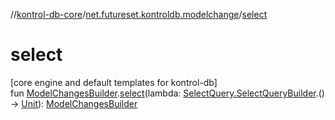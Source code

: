 //[kontrol-db-core](../../index.md)/[net.futureset.kontroldb.modelchange](index.md)/[select](select.md)

# select

[core engine and default templates for kontrol-db]\
fun [ModelChangesBuilder](../net.futureset.kontroldb.dsl/-model-changes-builder/index.md).[select](select.md)(lambda: [SelectQuery.SelectQueryBuilder](-select-query/-select-query-builder/index.md).() -&gt; [Unit](https://kotlinlang.org/api/latest/jvm/stdlib/kotlin/-unit/index.html)): [ModelChangesBuilder](../net.futureset.kontroldb.dsl/-model-changes-builder/index.md)
